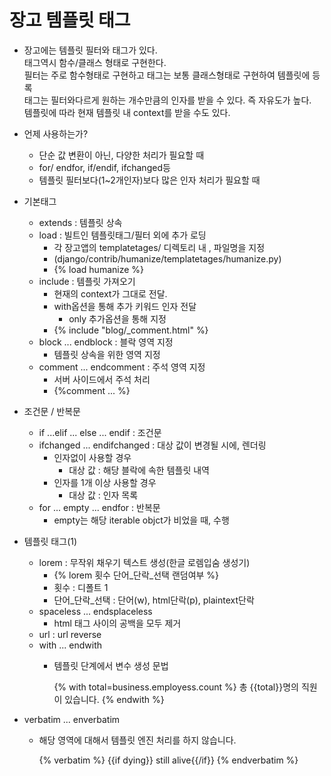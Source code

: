 # 장고 템플릿 태그

- 장고에는 템플릿 필터와 태그가 있다.<br>
태그역시 함수/클래스 형태로 구현한다.<br>
필터는 주로 함수형태로 구현하고 태그는 보통 클래스형태로 구현하여 템플릿에 등록<br>
태그는 필터와다르게 원하는 개수만큼의 인자를 받을 수 있다. 즉 자유도가 높다.<br>
템플릿에 따라 현재 템플릿 내 context를 받을 수도 있다.

- 언제 사용하는가?
    - 단순 값 변환이 아닌, 다양한 처리가 필요할 때
    - for/ endfor, if/endif, ifchanged등
    - 템플릿 필터보다(1~2개인자)보다 많은 인자 처리가 필요할 때

- 기본태그
    - extends : 템플릿 상속
    - load : 빌트인 템플릿태그/필터 외에 추가 로딩
        - 각 장고앱의 templatetages/ 디렉토리 내 , 파일명을 지정
        - (django/contrib/humanize/templatetages/humanize.py)
        - {% load humanize %}
    - include : 템플릿 가져오기
        - 현재의 context가 그대로 전달.
        - with옵션을 통해 추가 키워드 인자 전달
            - only 추가옵션을 통해 지정
        - {% include "blog/_comment.html" %}
    - block ... endblock : 블락 영역 지정
        - 템플릿 상속을 위한 영역 지정
    - comment ... endcomment : 주석 영역 지정
        - 서버 사이드에서 주석 처리
        - {%comment ... %}
- 조건문 / 반복문
    - if ...elif ... else ... endif : 조건문
    - ifchanged ... endifchanged : 대상 값이 변경될 시에, 렌더링
        - 인자없이 사용할 경우
            - 대상 값 : 해당 블락에 속한 템플릿 내역
        - 인자를 1개 이상 사용할 경우
            - 대상 값 : 인자 목록
    - for ... empty ... endfor : 반복문
        - empty는 해당 iterable objct가 비었을 때, 수행
        
- 템플릿 태그(1)
    - lorem : 무작위 채우기 텍스트 생성(한글 로렘입숨 생성기)
        - {% lorem 횟수 단어_단락_선택 랜덤여부 %}
        - 횟수 : 디폴트 1
        - 단어_단락_선택 : 단어(w), html단락(p), plaintext단락
    - spaceless ... endsplaceless
        - html 태그 사이의 공백을 모두 제거
    - url : url reverse
    - with ... endwith
        - 템플릿 단계에서 변수 생성 문법
        
            
            {% with total=business.employess.count %}
                총 {{total}}명의 직원이 있습니다.
            {% endwith %}


- verbatim ... enverbatim
    - 해당 영역에 대해서 템플릿 엔진 처리를 하지 않습니다.
        
        
        {% verbatim %}
            {{if dying}} still alive{{/if}}
        {% endverbatim %}

         